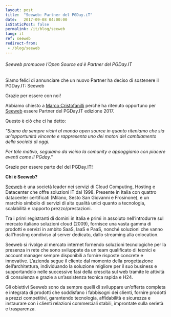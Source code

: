 ```yaml
---
layout: post
title:  "Seeweb: Partner del PGDay.iT"
date:   2017-09-08 04:00:00
isStaticPost: false
permalink: /it/blog/seeweb
lang: it
ref: seeweb
redirect-from:
 - /blog/seeweb
---
```


<h6>Seeweb promuove l’Open Source ed è Partner del PGDay.IT</h6>

Siamo felici di annunciare che un nuovo Partner ha deciso di sostenere il PGDay.IT: Seeweb

Grazie per essere con noi!

Abbiamo chiesto a [Marco Cristofanilli](https://www.linkedin.com/in/marcocristofanilli/) perché ha ritenuto opportuno per [Seeweb](https://www.seeweb.it/) 
essere Partner del PGDay.IT edizione 2017. 

Questo è ciò che ci ha detto:

_"Siamo da sempre vicini al mondo open source in quanto riteniamo che sia un’opportunità vincente e rappresenta uno dei motori del cambiamento della società di oggi._

_Per tale motivo, seguiamo da vicino la comunity e appoggiamo con piacere eventi come il PGday."_

Grazie per essere parte del del PGDay.IT!

**Chi è Seeweb?**

[Seeweb](https://www.seeweb.it/) è una società leader nei servizi di Cloud Computing, Hosting e Datacenter che offre soluzioni IT dal 1998. Presente in Italia con quattro datacenter certificati (Milano, Sesto San Giovanni e Frosinone), è un marchio simbolo di servizi di alta qualità unici quanto a tecnologia, scalabilità e rapporto prezzo/prestazioni.

Tra i primi registranti di domini in Italia e primi in assoluto nell’introdurre sul mercato italiano soluzioni cloud (2009), fornisce una vasta gamma di prodotti e servizi in ambito SaaS, IaaS e PaaS, nonché soluzioni che vanno dall’hosting condiviso al server dedicato, dallo streaming alla colocation.

Seeweb si rivolge al mercato internet fornendo soluzioni tecnologiche per la presenza in rete che sono sviluppate da un team qualificato di tecnici e account manager sempre disponibili a fornire risposte concrete e innovative. 
L’azienda segue il cliente dal momento della progettazione dell’architettura, individuando la soluzione migliore per il suo business e supportandolo nelle successive fasi della crescita sul web tramite le attività di consulenza e grazie a un’assistenza tecnica rapida e H24.
 
Gli obiettivi Seeweb sono da sempre quelli di sviluppare un’offerta completa e integrata di prodotti che soddisfano i fabbisogni dei clienti, fornire prodotti a prezzi competitivi, garantendo tecnologia, affidabilità e sicurezza e instaurare con i clienti relazioni commerciali stabili, improntate sulla serietà e trasparenza. 

